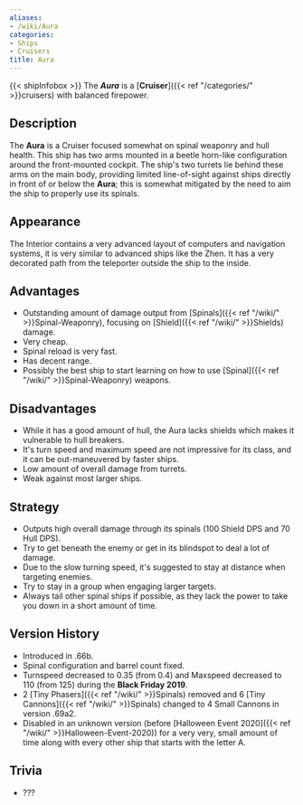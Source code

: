 ```yaml
---
aliases:
- /wiki/Aura
categories:
- Ships
- Cruisers
title: Aura
---
```


{{< shipInfobox >}} The **_Aura_** is a [**Cruiser**]({{< ref "/categories/" >}}cruisers) with balanced firepower.

## Description

The **Aura** is a Cruiser focused somewhat on spinal weaponry and hull health. This ship has two arms mounted in a beetle horn-like configuration around the front-mounted cockpit. The ship's two turrets lie behind these arms on the main body, providing limited line-of-sight against ships directly in front of or below the **Aura**; this is somewhat mitigated by the need to aim the ship to properly use its spinals.

## Appearance

The Interior contains a very advanced layout of computers and navigation systems, it is very similar to advanced ships like the Zhen. It has a very decorated path from the teleporter outside the ship to the inside.

## Advantages

- Outstanding amount of damage output from [Spinals]({{< ref "/wiki/" >}}Spinal-Weaponry), focusing on [Shield]({{< ref "/wiki/" >}}Shields) damage.
- Very cheap.
- Spinal reload is very fast.
- Has decent range.
- Possibly the best ship to start learning on how to use [Spinal]({{< ref "/wiki/" >}}Spinal-Weaponry) weapons.

## Disadvantages

- While it has a good amount of hull, the Aura lacks shields which makes it vulnerable to hull breakers.
- It's turn speed and maximum speed are not impressive for its class, and it can be out-maneuvered by faster ships.
- Low amount of overall damage from turrets.
- Weak against most larger ships.

## Strategy

- Outputs high overall damage through its spinals (100 Shield DPS and 70 Hull DPS).
- Try to get beneath the enemy or get in its blindspot to deal a lot of damage.
- Due to the slow turning speed, it's suggested to stay at distance when targeting enemies.
- Try to stay in a group when engaging larger targets.
- Always tail other spinal ships if possible, as they lack the power to take you down in a short amount of time.

## Version History 

- Introduced in .66b.
- Spinal configuration and barrel count fixed.
- Turnspeed decreased to 0.35 (from 0.4) and Maxspeed decreased to 110 (from 125) during the **Black Friday 2019**.
- 2 [Tiny Phasers]({{< ref "/wiki/" >}}Spinals) removed and 6 [Tiny Cannons]({{< ref "/wiki/" >}}Spinals) changed to 4 Small Cannons in version .69a2.
- Disabled in an unknown version (before [Halloween Event 2020]({{< ref "/wiki/" >}}Halloween-Event-2020)) for a very very, small amount of time along with every other ship that starts with the letter A.

## Trivia

- ???